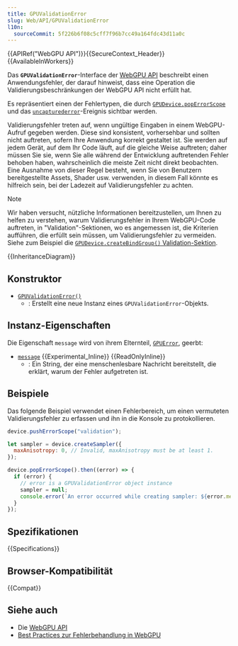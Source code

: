 ```yaml
---
title: GPUValidationError
slug: Web/API/GPUValidationError
l10n:
  sourceCommit: 5f226b6f08c5cff7f96b7cc49a164fdc43d11a0c
---
```


{{APIRef("WebGPU API")}}{{SecureContext_Header}}{{AvailableInWorkers}}

Das **`GPUValidationError`**-Interface der [WebGPU API](/de/docs/Web/API/WebGPU_API) beschreibt einen Anwendungsfehler, der darauf hinweist, dass eine Operation die Validierungsbeschränkungen der WebGPU API nicht erfüllt hat.

Es repräsentiert einen der Fehlertypen, die durch [`GPUDevice.popErrorScope`](/de/docs/Web/API/GPUDevice/popErrorScope) und das [`uncapturederror`](/de/docs/Web/API/GPUDevice/uncapturederror_event)-Ereignis sichtbar werden.

Validierungsfehler treten auf, wenn ungültige Eingaben in einem WebGPU-Aufruf gegeben werden. Diese sind konsistent, vorhersehbar und sollten nicht auftreten, sofern Ihre Anwendung korrekt gestaltet ist. Sie werden auf jedem Gerät, auf dem Ihr Code läuft, auf die gleiche Weise auftreten; daher müssen Sie sie, wenn Sie alle während der Entwicklung auftretenden Fehler behoben haben, wahrscheinlich die meiste Zeit nicht direkt beobachten. Eine Ausnahme von dieser Regel besteht, wenn Sie von Benutzern bereitgestellte Assets, Shader usw. verwenden, in diesem Fall könnte es hilfreich sein, bei der Ladezeit auf Validierungsfehler zu achten.

> [!NOTE]
> Wir haben versucht, nützliche Informationen bereitzustellen, um Ihnen zu helfen zu verstehen, warum Validierungsfehler in Ihrem WebGPU-Code auftreten, in "Validation"-Sektionen, wo es angemessen ist, die Kriterien aufführen, die erfüllt sein müssen, um Validierungsfehler zu vermeiden. Siehe zum Beispiel die [`GPUDevice.createBindGroup()` Validation-Sektion](/de/docs/Web/API/GPUDevice/createBindGroup#validation).

{{InheritanceDiagram}}

## Konstruktor

- [`GPUValidationError()`](/de/docs/Web/API/GPUValidationError/GPUValidationError)
  - : Erstellt eine neue Instanz eines `GPUValidationError`-Objekts.

## Instanz-Eigenschaften

Die Eigenschaft `message` wird von ihrem Elternteil, [`GPUError`](/de/docs/Web/API/GPUError), geerbt:

- [`message`](/de/docs/Web/API/GPUError/message) {{Experimental_Inline}} {{ReadOnlyInline}}
  - : Ein String, der eine menschenlesbare Nachricht bereitstellt, die erklärt, warum der Fehler aufgetreten ist.

## Beispiele

Das folgende Beispiel verwendet einen Fehlerbereich, um einen vermuteten Validierungsfehler zu erfassen und ihn in die Konsole zu protokollieren.

```js
device.pushErrorScope("validation");

let sampler = device.createSampler({
  maxAnisotropy: 0, // Invalid, maxAnisotropy must be at least 1.
});

device.popErrorScope().then((error) => {
  if (error) {
    // error is a GPUValidationError object instance
    sampler = null;
    console.error(`An error occurred while creating sampler: ${error.message}`);
  }
});
```

## Spezifikationen

{{Specifications}}

## Browser-Kompatibilität

{{Compat}}

## Siehe auch

- Die [WebGPU API](/de/docs/Web/API/WebGPU_API)
- [Best Practices zur Fehlerbehandlung in WebGPU](https://toji.dev/webgpu-best-practices/error-handling)
